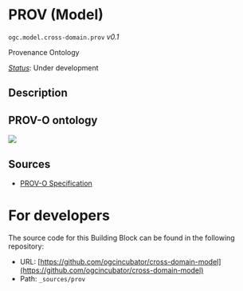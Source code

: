 
# PROV (Model)

`ogc.model.cross-domain.prov` *v0.1*

Provenance Ontology

[*Status*](http://www.opengis.net/def/status): Under development

## Description

## PROV-O ontology 

![](https://www.w3.org/TR/prov-o/diagrams/starting-points.svg)


## Sources

* [PROV-O Specification](https://www.w3.org/TR/prov-o/)

# For developers

The source code for this Building Block can be found in the following repository:

* URL: [https://github.com/ogcincubator/cross-domain-model](https://github.com/ogcincubator/cross-domain-model)
* Path: `_sources/prov`

